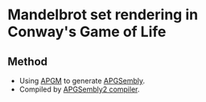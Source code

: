 # Mandelbrot set rendering in Conway's Game of Life

## Method
- Using [APGM](https://rei1024.github.io/proj/apgm/) to generate [APGSembly](https://conwaylife.com/wiki/APGsembly).
- Compiled by [APGSembly2 compiler](https://conwaylife.com/forums/viewtopic.php?p=199807#p199807).

